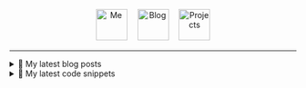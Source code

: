 <p align="center">
  <a href="https://avestura.dev/profile"><img src='https://github.com/avestura/avestura/raw/master/illustrations/me.svg?sanitize=true' alt="Me" title="Me" height='55px'/></a>　
  <a href="https://avestura.dev/"><img src='https://github.com/avestura/avestura/raw/master/illustrations/blog.svg?sanitize=true' alt="Blog" title="Blog" height='55px'/></a>　
  <a href="https://avestura.dev/projects/"><img src='https://github.com/avestura/avestura/raw/master/illustrations/projects.svg?sanitize=true' alt="Projects" title="Projects" height='55px'/></a>　
</p>
<hr>
<details>
  <summary>📝 My latest blog posts</summary>
  
<ul>
<li><a href="https://avestura.dev/blog/hide-a-photo-inside-another-photo">Hiding a photo inside another photo</a></li><li><a href="https://avestura.dev/blog/ideal-programming-language">An opinion on what's a good general-purpose programming language</a></li><li><a href="https://avestura.dev/blog/what-is-the-type-of-type">What is the type of Type?</a></li><li><a href="https://avestura.dev/blog/versioning-microservices-projects">Versioning microservices in GitLab monorepos and polyrepos</a></li><li><a href="https://avestura.dev/blog/change-visibility-in-massive-github-orgs">How to change visibility in massive GitHub organizations like EpicGames?</a></li><li><a href="https://avestura.dev/blog/run-tor-with-powershell">Using Tor outside of the Tor Browser</a></li>
</ul>
</details>

<details>
  <summary>📘 My latest code snippets</summary>

<ul>
<li><a href="https://avestura.dev/snippets/devops/docker/auto-test-migrate-compose">Auto-testing a service with database and migration in a gitlab pipeline using compose</a></li><li><a href="https://avestura.dev/snippets/devops/gitlab/fast-cache">Fast cache for node_modules</a></li><li><a href="https://avestura.dev/snippets/devops/gitlab/update-gpg-keys">Update Gitlab GPG keys</a></li><li><a href="https://avestura.dev/snippets/linux/systemd-service">systemd service</a></li><li><a href="https://avestura.dev/snippets/data/postgres-fa-with-data">Postgresql with Fa locale and predefined tables</a></li><li><a href="https://avestura.dev/snippets/cert-chain-order">Cert chain order and commands</a></li><li><a href="https://avestura.dev/snippets/devops/argocd">ArgoCD</a></li><li><a href="https://avestura.dev/snippets/devops/docker/browse-container">Browse content of container</a></li><li><a href="https://avestura.dev/snippets/devops/git/filter-repo-sample">Rewrite git history with filter-repo (sample)</a></li><li><a href="https://avestura.dev/snippets/devops/git/sha-latest-commit">SHA of latest commit</a></li>
</ul>
</details>
